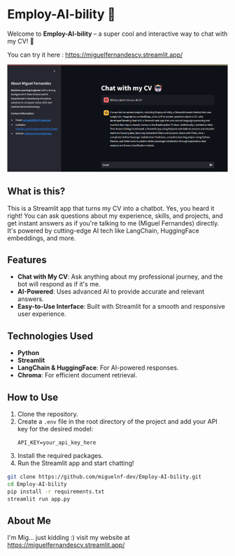 # Employ-AI-bility 🤖

Welcome to **Employ-AI-bility** – a super cool and interactive way to chat with my CV! 🚀

You can try it here : https://miguelfernandescv.streamlit.app/

![Chatbot Interface](images/chatbot.png)

## What is this?
This is a Streamlit app that turns my CV into a chatbot. Yes, you heard it right! You can ask questions about my experience, skills, and projects, and get instant answers as if you're talking to me (Miguel Fernandes) directly. It's powered by cutting-edge AI tech like LangChain, HuggingFace embeddings, and more.



## Features
- **Chat with My CV**: Ask anything about my professional journey, and the bot will respond as if it's me. 
- **AI-Powered**: Uses advanced AI to provide accurate and relevant answers.
- **Easy-to-Use Interface**: Built with Streamlit for a smooth and responsive user experience.

## Technologies Used
- **Python**
- **Streamlit**
- **LangChain & HuggingFace**: For AI-powered responses.
- **Chroma**: For efficient document retrieval.

## How to Use
1. Clone the repository.
2. Create a `.env` file in the root directory of the project and add your API key for the desired model:
    ```plaintext
    API_KEY=your_api_key_here
    ```
3. Install the required packages.
4. Run the Streamlit app and start chatting!

```bash
git clone https://github.com/miguelnf-dev/Employ-AI-bility.git
cd Employ-AI-bility
pip install -r requirements.txt
streamlit run app.py
```

## About Me
I'm Mig...
just kidding :) visit my website at https://miguelfernandescv.streamlit.app/

